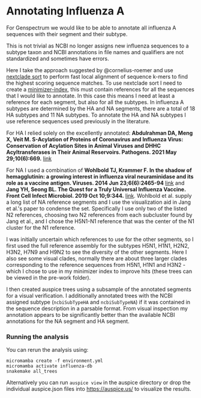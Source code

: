 # Annotating Influenza A

For Genspectrum we would like to be able to annotate all influenza A sequences with their segment and their subtype.

This is not trivial as NCBI no longer assigns new influenza sequences to a subtype taxon and NCBI annotations in file names and qualifiers are not standardized and sometimes have errors. 

Here I take the approach suggested by @cornelius-roemer and use [nextclade sort](https://docs.nextstrain.org/projects/nextclade/en/stable/user/nextclade-cli/reference.html#nextclade-sort) to perform fast local alignment of sequence k-mers to find the highest scoring sequence matches. To use nextclade sort I need to create a [minimizer-index](https://github.com/nextstrain/nextclade_data/blob/master/scripts/lib/minimizer.py), this must contain references for all the sequences that I would like to annotate. In this case this means I need at least a reference for each segment, but also for all the subtypes. In influenza A subtypes are determined by the HA and NA segments, there are a total of 18 HA subtypes and 11 NA subtypes. To annotate the HA and NA subtypes I use reference sequences used previously in the literature. 

For HA I relied solely on the excellently annotated:
__Abdulrahman DA, Meng X, Veit M. S-Acylation of Proteins of Coronavirus and Influenza Virus: Conservation of Acylation Sites in Animal Viruses and DHHC Acyltransferases in Their Animal Reservoirs. Pathogens. 2021 May 29;10(6):669.__ [link](https://pmc.ncbi.nlm.nih.gov/articles/PMC8227752/#app1-pathogens-10-00669)

For NA I used a combination of
__Wohlbold TJ, Krammer F. In the shadow of hemagglutinin: a growing interest in influenza viral neuraminidase and its role as a vaccine antigen. Viruses. 2014 Jun 23;6(6):2465-94__ [link](https://pubmed.ncbi.nlm.nih.gov/24960271/) and __Jang YH, Seong BL. The Quest for a Truly Universal Influenza Vaccine. Front Cell Infect Microbiol. 2019 Oct 10;9:344.__ [link](https://pubmed.ncbi.nlm.nih.gov/31649895/). Wohlbold et al. supply a long list of NA reference segments and I use the visualization aid in Jang et al.'s paper to condense the set. Specifically 
I use only two of the listed N2 references, choosing two N2 references from each subcluster found by Jang et al., and I chose the H5N1-N1 reference that was the center of the N1 cluster for the N1 reference. 

I was initially uncertain which references to use for the other segments, so I first used the full reference assembly for the subtypes H5N1, H1N1, H2N2, H3N2, H7N9 and H9N2 to see the diversity of the other segments. Here I also see some visual clades, normally there are about three larger clades corresponding to the reference sequences from H5N1, H1N1 and H3N2 - which I chose to use in my minimizer index to improve hits (these trees can be viewed in the pre-work folder).

I then created auspice trees using a subsample of the annotated segments for a visual verification. I additionally annotated trees with the NCBI assigned subtype (`ncbiSubTypeHA` and `ncbiSubTypeNA`) if it was contained in the sequence description in a parsable format. From visual inspection my annotation appears to be significantly better than the available NCBI annotations for the NA segment and HA segment.

### Running the analysis

You can rerun the analysis using:
```
micromamba create -f environment.yml
micromamba activate influenza-db
snakemake all_trees
```

Alternatively you can run `auspice view` in the auspice directory or drop the individual auspice.json files into https://auspice.us/ to visualize the results. 